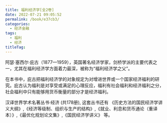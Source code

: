 ```yaml
---
title: 福利经济学[全2卷]
date: 2022-07-21 09:05:52
permalink: /book/e37cb3/
categories:
  - 经济金融
tags:
  - 福利
  - 经济
titleTag: 
---
```


阿瑟·塞西尔·庇古（1877—1959），英国著名经济学家，剑桥学派的主要代表之一，尤其在福利经济学方面着力最深，被称为“福利经济学之父”。

在本书中，庇古把福利经济学的对象规定为对增进世界或一个国家经济福利的研究。庇古认为福利是对享受或满足的心理反应，福利有社会福利和经济福利之分，社会福利中只有能够用货币衡量的部分才是经济福利。

<!-- more -->

汉译世界学术名著丛书·经济 (共178册), 这套丛书还有 《历史方法的国民经济学讲义大纲》,《经济等级制、组织与生产的结构》,《就业、利息和货币通论（重译本）》,《最优化规划论文集》,《国民经济学讲义》 等。

<BookShelf
album="https://cdn.staticaly.com/gh/jonsam-ng/image-hosting@master/oxygen-space/image.2nusaf8301y0.png"
:pages="896"
link="https://www.aliyundrive.com/s/Y7NhaBd7UX2"
douban="1928426"
author="[英] A.C.庇古"
publisher="商务印书馆"
intro="在本书中，庇古把福利经济学的对象规定为对增进世界或一个国家经济福利的研究。庇古认为福利是对享受或满足的心理反应，福利有社会福利和经济福利之分，社会福利中只有能够用货币衡量的部分才是经济福利。"
lang="中文"
/>

